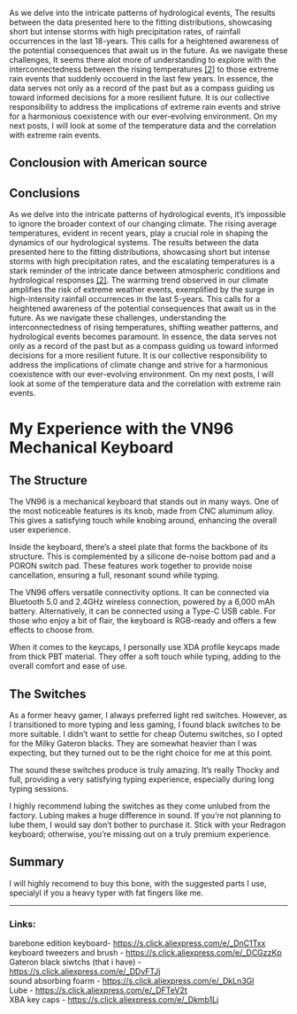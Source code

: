 


As we delve into the intricate patterns of hydrological events, The results between the data presented here to the fitting distributions, showcasing short but intense storms with high precipitation rates, of rainfall occurrences in the last 18-years. This calls for a heightened awareness of the potential consequences that await us in the future.
As we navigate these challenges, It seems there alot more of understanding to explore with the interconnectedness between the rising temperatures [[2]](https://climate.nasa.gov/vital-signs/global-temperature/#:~:text=Overall%2C%20Earth%20was%20about%202.45,change%20in%20global%20surface%20temperatures.) to those extreme rain events that suddenly occouerd in the last few years. In essence, the data serves not only as a record of the past but as a compass guiding us toward informed decisions for a more resilient future. It is our collective responsibility to address the implications of extreme rain events and strive for a harmonious coexistence with our ever-evolving environment. On my next posts, I will look at some of the temperature data and the correlation with extreme rain events.

## Conclousion with American source
## Conclusions
As we delve into the intricate patterns of hydrological events, it’s impossible to ignore the broader context of our changing climate. The rising average temperatures, evident in recent years, play a crucial role in shaping the dynamics of our hydrological systems. The results between the data presented here to the fitting distributions, showcasing short but intense storms with high precipitation rates, and the escalating temperatures is a stark reminder of the intricate dance between atmospheric conditions and hydrological responses [[2]](https://doi.org/10.1175/jcli-d-20-0938.1).
The warming trend observed in our climate amplifies the risk of extreme weather events, exemplified by the surge in high-intensity rainfall occurrences in the last 5-years. This calls for a heightened awareness of the potential consequences that await us in the future. As we navigate these challenges, understanding the interconnectedness of rising temperatures, shifting weather patterns, and hydrological events becomes paramount.
In essence, the data serves not only as a record of the past but as a compass guiding us toward informed decisions for a more resilient future. It is our collective responsibility to address the implications of climate change and strive for a harmonious coexistence with our ever-evolving environment. On my next posts, I will look at some of the temperature data and the correlation with extreme rain events.



# My Experience with the VN96 Mechanical Keyboard
## The Structure
The VN96 is a mechanical keyboard that stands out in many ways. One of the most noticeable features is its knob, made from CNC aluminum alloy. This gives a satisfying touch while knobing around, enhancing the overall user experience.

Inside the keyboard, there’s a steel plate that forms the backbone of its structure. This is complemented by a silicone de-noise bottom pad and a PORON switch pad. These features work together to provide noise cancellation, ensuring a full, resonant sound while typing.

The VN96 offers versatile connectivity options. It can be connected via Bluetooth 5.0 and 2.4GHz wireless connection, powered by a 6,000 mAh battery. Alternatively, it can be connected using a Type-C USB cable. For those who enjoy a bit of flair, the keyboard is RGB-ready and offers a few effects to choose from.

When it comes to the keycaps, I personally use XDA profile keycaps made from thick PBT material. They offer a soft touch while typing, adding to the overall comfort and ease of use.

## The Switches
As a former heavy gamer, I always preferred light red switches. However, as I transitioned to more typing and less gaming, I found black switches to be more suitable. I didn’t want to settle for cheap Outemu switches, so I opted for the Milky Gateron blacks. They are somewhat heavier than I was expecting, but they turned out to be the right choice for me at this point.

The sound these switches produce is truly amazing. It’s really Thocky and full, providing a very satisfying typing experience, especially during long typing sessions.

I highly recommend lubing the switches as they come unlubed from the factory. Lubing makes a huge difference in sound. If you’re not planning to lube them, I would say don’t bother to purchase it. Stick with your Redragon keyboard; otherwise, you’re missing out on a truly premium experience.

## Summary
I will highly recomend to buy this bone, with the suggested parts I use, specialyl if you a heavy typer with fat fingers like me.

---

### Links:

barebone edition keyboard- https://s.click.aliexpress.com/e/_DnC1Txx  
keyboard tweezers and brush - https://s.click.aliexpress.com/e/_DCGzzKp  
Gateron black siwtchs (that i have) - https://s.click.aliexpress.com/e/_DDvFTJj  
sound absorbing foarm - https://s.click.aliexpress.com/e/_DkLn3Gl  
Lube - https://s.click.aliexpress.com/e/_DFTeV2t   
XBA key caps - https://s.click.aliexpress.com/e/_Dkmb1Lj